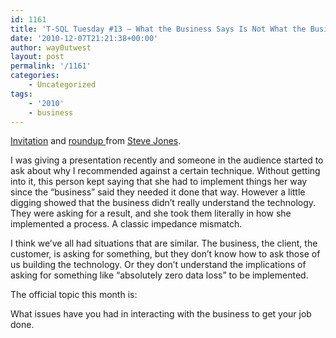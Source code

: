 ```yaml
---
id: 1161
title: 'T-SQL Tuesday #13 – What the Business Says Is Not What the Business Wants'
date: '2010-12-07T21:21:38+00:00'
author: way0utwest
layout: post
permalink: '/1161'
categories:
    - Uncategorized
tags:
    - '2010'
    - business
---
```


[Invitation](https://voiceofthedba.com/2010/12/07/t-sql-tuesday-13-what-the-business-says-is-not-what-the-business-wants/) and [roundup ](https://voiceofthedba.wordpress.com/2010/12/17/t-sql-tuesday-13-roundup/)from [Steve Jones](https://voiceofthedba.com).

I was giving a presentation recently and someone in the audience started to ask about why I recommended against a certain technique. Without getting into it, this person kept saying that she had to implement things her way since the “business” said they needed it done that way. However a little digging showed that the business didn’t really understand the technology. They were asking for a result, and she took them literally in how she implemented a process. A classic impedance mismatch.

I think we’ve all had situations that are similar. The business, the client, the customer, is asking for something, but they don’t know how to ask those of us building the technology. Or they don’t understand the implications of asking for something like “absolutely zero data loss” to be implemented.

The official topic this month is:

What issues have you had in interacting with the business to get your job done.